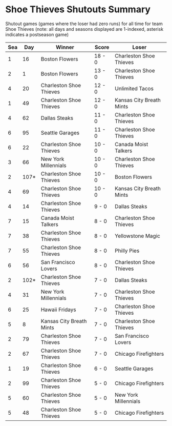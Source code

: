 # Shoe Thieves Shutouts Summary



Shutout games (games where the loser had zero runs) for all time for team Shoe Thieves (note: all days and seasons displayed are 1-indexed, asterisk indicates a postseason game)


| Sea | Day | Winner | Score | Loser | 
| ------ |------ |------ |------ |------ |
| 1 | 16 | Boston Flowers | 18 - 0 | Charleston Shoe Thieves | 
| 2 | 1 | Boston Flowers | 13 - 0 | Charleston Shoe Thieves | 
| 4 | 20 | Charleston Shoe Thieves | 12 - 0 | Unlimited Tacos | 
| 1 | 49 | Charleston Shoe Thieves | 12 - 0 | Kansas City Breath Mints | 
| 4 | 62 | Dallas Steaks | 11 - 0 | Charleston Shoe Thieves | 
| 6 | 95 | Seattle Garages | 11 - 0 | Charleston Shoe Thieves | 
| 6 | 22 | Charleston Shoe Thieves | 10 - 0 | Canada Moist Talkers | 
| 3 | 66 | New York Millennials | 10 - 0 | Charleston Shoe Thieves | 
| 2 | 107* | Charleston Shoe Thieves | 10 - 0 | Boston Flowers | 
| 4 | 69 | Charleston Shoe Thieves | 10 - 0 | Kansas City Breath Mints | 
| 4 | 14 | Charleston Shoe Thieves | 9 - 0 | Dallas Steaks | 
| 7 | 15 | Canada Moist Talkers | 8 - 0 | Charleston Shoe Thieves | 
| 7 | 38 | Charleston Shoe Thieves | 8 - 0 | Yellowstone Magic | 
| 7 | 55 | Charleston Shoe Thieves | 8 - 0 | Philly Pies | 
| 6 | 56 | San Francisco Lovers | 8 - 0 | Charleston Shoe Thieves | 
| 2 | 102* | Charleston Shoe Thieves | 7 - 0 | Dallas Steaks | 
| 4 | 31 | New York Millennials | 7 - 0 | Charleston Shoe Thieves | 
| 6 | 25 | Hawaii Fridays | 7 - 0 | Charleston Shoe Thieves | 
| 5 | 8 | Kansas City Breath Mints | 7 - 0 | Charleston Shoe Thieves | 
| 2 | 79 | Charleston Shoe Thieves | 7 - 0 | San Francisco Lovers | 
| 2 | 67 | Charleston Shoe Thieves | 7 - 0 | Chicago Firefighters | 
| 1 | 19 | Charleston Shoe Thieves | 6 - 0 | Seattle Garages | 
| 2 | 99 | Charleston Shoe Thieves | 5 - 0 | Chicago Firefighters | 
| 5 | 60 | Charleston Shoe Thieves | 5 - 0 | New York Millennials | 
| 5 | 48 | Charleston Shoe Thieves | 5 - 0 | Chicago Firefighters | 


